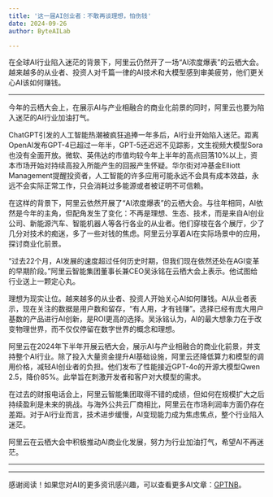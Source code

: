 ```yaml
---
title: '这一届AI创业者：不敢再谈理想，怕伤钱'
date: 2024-09-26
author: ByteAILab

---
```


在全球AI行业陷入迷茫的背景下，阿里云仍然开了一场“AI浓度爆表”的云栖大会。越来越多的从业者、投资人对千篇一律的AI技术和大模型感到审美疲劳，他们更关心AI该如何赚钱。

---
今年的云栖大会上，在展示AI与产业相融合的商业化前景的同时，阿里云也要为陷入迷茫的AI行业加油打气。

ChatGPT引发的人工智能热潮被疯狂追捧一年多后，AI行业开始陷入迷茫。距离OpenAI发布GPT-4已超过一年半，GPT-5还迟迟不见踪影，文生视频大模型Sora也没有全面开放。微软、英伟达的市值均较今年上半年的高点回落10%以上，资本市场开始对持续高投入所能产生的回报产生怀疑。华尔街对冲基金Elliott Management提醒投资者，人工智能的许多应用可能永远不会具有成本效益，永远不会实际正常工作，只会消耗过多能源或者被证明不可信赖。

在这样的背景下，阿里云依然开展了“AI浓度爆表”的云栖大会。与往年相同，AI依然是今年的主角，但配角发生了变化：不再是理想、生态、技术，而是来自AI创业公司、新能源汽车、智能机器人等各行各业的从业者。他们穿梭在各个展厅，少了几分对技术的痴迷，多了一些对钱的焦虑。阿里云分享着AI在实际场景中的应用，探讨商业化前景。

“过去22个月，AI发展的速度超过任何历史时期，但我们现在依然还处在AGI变革的早期阶段。”阿里云智能集团董事长兼CEO吴泳铭在云栖大会上表示。他试图给行业送上一颗定心丸。

理想为现实让位。越来越多的从业者、投资人开始关心AI如何赚钱。AI从业者表示，现在关注的数据是用户数和留存，“有人用，才有钱赚”。选择已经有庞大用户基数的产品进行AI创新，是ROI更高的选择。吴泳铭认为，AI的最大想象力在于改变物理世界，而不仅仅停留在数字世界的概念和理想。

阿里云在2024年下半年开展云栖大会，展示AI与产业相融合的商业化前景，并支持整个AI行业。除了投入大量资金提升AI基础设施，阿里云还降低算力和模型的调用价格，减轻AI创业者的负担。他们发布了性能接近GPT-4o的开源大模型Qwen 2.5，降价85%。此举旨在刺激开发者和客户对大模型的需求。

在过去的财报电话会上，阿里云智能集团取得不错的成绩，但如何在规模扩大之后持续盈利是未来的挑战。与海外公共云厂商相比，阿里云在市场利润率方面仍存在差距。对于AI行业而言，技术进步缓慢，AI变现能力成为焦虑焦点，整个行业陷入迷茫。

阿里云在云栖大会中积极推动AI商业化发展，努力为行业加油打气，希望AI不再迷茫。

---
---
感谢阅读！如果您对AI的更多资讯感兴趣，可以查看更多AI文章：[GPTNB](https://gptnb.com)。